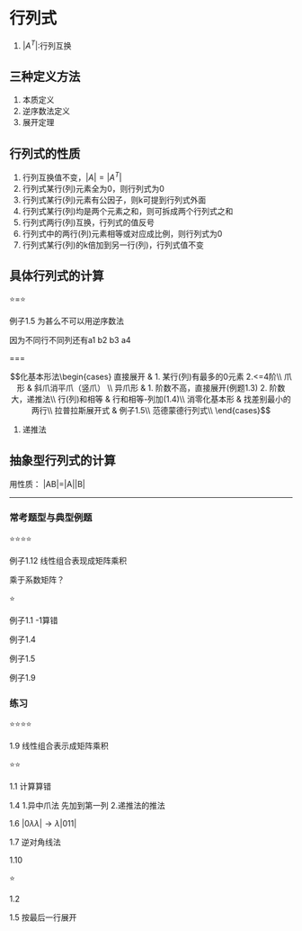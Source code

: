 # 行列式

1. $|A^T|$:行列互换

## 三种定义方法

1. 本质定义
2. 逆序数法定义
3. 展开定理

## 行列式的性质

1. 行列互换值不变，$|A| = |A^T|$
2. 行列式某行(列)元素全为0，则行列式为0
3. 行列式某行(列)元素有公因子，则k可提到行列式外面
4. 行列式某行(列)均是两个元素之和，则可拆成两个行列式之和
5. 行列式两行(列)互换，行列式的值反号
6. 行列式中的两行(列)元素相等或对应成比例，则行列式为0
7. 行列式某行(列)的k倍加到另一行(列)，行列式值不变

## 具体行列式的计算

⭐=⭐

例子1.5 为甚么不可以用逆序数法

因为不同行不同列还有a1 b2 b3 a4

===

$$化基本形法\begin{cases}
直接展开 & 1. 某行(列)有最多的0元素 2.<=4阶\\
爪形 & 斜爪消平爪（竖爪） \\
异爪形 & 1. 阶数不高，直接展开(例题1.3) 2. 阶数大，递推法\\
行(列)和相等 & 行和相等-列加(1.4)\\
消零化基本形 & 找差别最小的两行\\
拉普拉斯展开式 & 例子1.5\\
范德蒙德行列式\\
\end{cases}$$

1. 递推法

## 抽象型行列式的计算

用性质： |AB|=|A||B|

---

### 常考题型与典型例题

⭐⭐⭐⭐

例子1.12 线性组合表现成矩阵乘积

乘于系数矩阵？

⭐

例子1.1 -1算错

例子1.4

例子1.5

例子1.9

### 练习

⭐⭐⭐⭐

1.9 线性组合表示成矩阵乘积

⭐⭐

1.1 计算算错

1.4 1.异中爪法 先加到第一列 2.递推法的推法

1.6 $|0 \lambda \lambda| \to \lambda|0 1 1|$

1.7 逆对角线法

1.10

⭐

1.2

1.5 按最后一行展开
